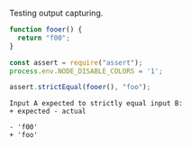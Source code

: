 Testing output capturing.

```javascript
function fooer() {
  return "f00";
}
```

```javascript
const assert = require("assert");
process.env.NODE_DISABLE_COLORS = '1';

assert.strictEqual(fooer(), "foo");
```

```output
Input A expected to strictly equal input B:
+ expected - actual

- 'f00'
+ 'foo'
```
